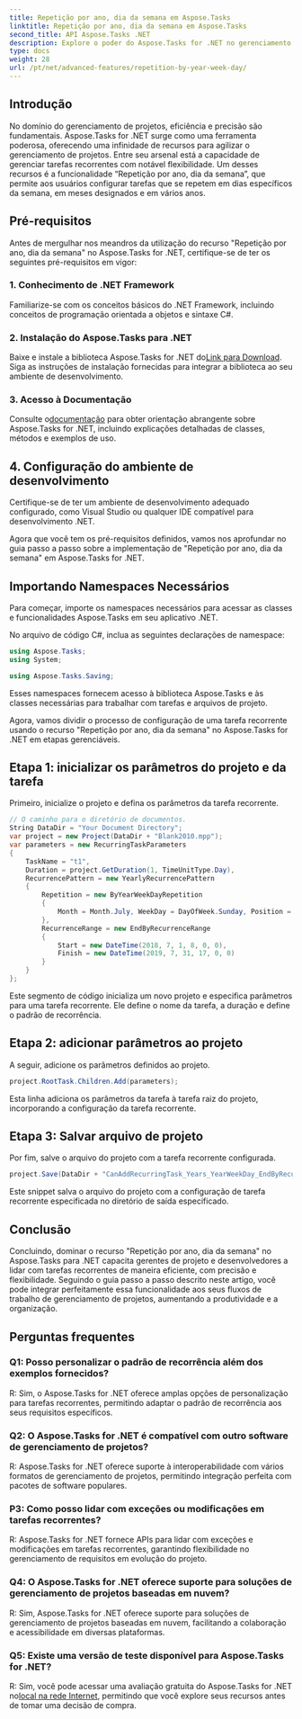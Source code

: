 ```yaml
---
title: Repetição por ano, dia da semana em Aspose.Tasks
linktitle: Repetição por ano, dia da semana em Aspose.Tasks
second_title: API Aspose.Tasks .NET
description: Explore o poder do Aspose.Tasks for .NET no gerenciamento eficiente de tarefas recorrentes. Guia passo a passo para implementar o recurso Repetição por ano, dia da semana.
type: docs
weight: 28
url: /pt/net/advanced-features/repetition-by-year-week-day/
---
```

## Introdução

No domínio do gerenciamento de projetos, eficiência e precisão são fundamentais. Aspose.Tasks for .NET surge como uma ferramenta poderosa, oferecendo uma infinidade de recursos para agilizar o gerenciamento de projetos. Entre seu arsenal está a capacidade de gerenciar tarefas recorrentes com notável flexibilidade. Um desses recursos é a funcionalidade “Repetição por ano, dia da semana”, que permite aos usuários configurar tarefas que se repetem em dias específicos da semana, em meses designados e em vários anos.

## Pré-requisitos

Antes de mergulhar nos meandros da utilização do recurso "Repetição por ano, dia da semana" no Aspose.Tasks for .NET, certifique-se de ter os seguintes pré-requisitos em vigor:

### 1. Conhecimento de .NET Framework

Familiarize-se com os conceitos básicos do .NET Framework, incluindo conceitos de programação orientada a objetos e sintaxe C#.

### 2. Instalação do Aspose.Tasks para .NET

 Baixe e instale a biblioteca Aspose.Tasks for .NET do[Link para Download](https://releases.aspose.com/tasks/net/). Siga as instruções de instalação fornecidas para integrar a biblioteca ao seu ambiente de desenvolvimento.

### 3. Acesso à Documentação

 Consulte o[documentação](https://reference.aspose.com/tasks/net/) para obter orientação abrangente sobre Aspose.Tasks for .NET, incluindo explicações detalhadas de classes, métodos e exemplos de uso.

## 4. Configuração do ambiente de desenvolvimento

Certifique-se de ter um ambiente de desenvolvimento adequado configurado, como Visual Studio ou qualquer IDE compatível para desenvolvimento .NET.

Agora que você tem os pré-requisitos definidos, vamos nos aprofundar no guia passo a passo sobre a implementação de "Repetição por ano, dia da semana" em Aspose.Tasks for .NET.


## Importando Namespaces Necessários

Para começar, importe os namespaces necessários para acessar as classes e funcionalidades Aspose.Tasks em seu aplicativo .NET.

No arquivo de código C#, inclua as seguintes declarações de namespace:

```csharp
using Aspose.Tasks;
using System;

using Aspose.Tasks.Saving;

```

Esses namespaces fornecem acesso à biblioteca Aspose.Tasks e às classes necessárias para trabalhar com tarefas e arquivos de projeto.

Agora, vamos dividir o processo de configuração de uma tarefa recorrente usando o recurso "Repetição por ano, dia da semana" no Aspose.Tasks for .NET em etapas gerenciáveis.

## Etapa 1: inicializar os parâmetros do projeto e da tarefa

Primeiro, inicialize o projeto e defina os parâmetros da tarefa recorrente.

```csharp
// O caminho para o diretório de documentos.
String DataDir = "Your Document Directory";
var project = new Project(DataDir + "Blank2010.mpp");
var parameters = new RecurringTaskParameters
{
    TaskName = "t1",
    Duration = project.GetDuration(1, TimeUnitType.Day),
    RecurrencePattern = new YearlyRecurrencePattern
    {
        Repetition = new ByYearWeekDayRepetition
        {
            Month = Month.July, WeekDay = DayOfWeek.Sunday, Position = OrdinalNumber.First
        },
        RecurrenceRange = new EndByRecurrenceRange
        {
            Start = new DateTime(2018, 7, 1, 8, 0, 0),
            Finish = new DateTime(2019, 7, 31, 17, 0, 0)
        }
    }
};
```

Este segmento de código inicializa um novo projeto e especifica parâmetros para uma tarefa recorrente. Ele define o nome da tarefa, a duração e define o padrão de recorrência.

## Etapa 2: adicionar parâmetros ao projeto

A seguir, adicione os parâmetros definidos ao projeto.

```csharp
project.RootTask.Children.Add(parameters);
```

Esta linha adiciona os parâmetros da tarefa à tarefa raiz do projeto, incorporando a configuração da tarefa recorrente.

## Etapa 3: Salvar arquivo de projeto

Por fim, salve o arquivo do projeto com a tarefa recorrente configurada.

```csharp
project.Save(DataDir + "CanAddRecurringTask_Years_YearWeekDay_EndByRecurrenceRange_Test.mpp", SaveFileFormat.Mpp);
```

Este snippet salva o arquivo do projeto com a configuração de tarefa recorrente especificada no diretório de saída especificado.

## Conclusão

Concluindo, dominar o recurso "Repetição por ano, dia da semana" no Aspose.Tasks para .NET capacita gerentes de projeto e desenvolvedores a lidar com tarefas recorrentes de maneira eficiente, com precisão e flexibilidade. Seguindo o guia passo a passo descrito neste artigo, você pode integrar perfeitamente essa funcionalidade aos seus fluxos de trabalho de gerenciamento de projetos, aumentando a produtividade e a organização.

## Perguntas frequentes

### Q1: Posso personalizar o padrão de recorrência além dos exemplos fornecidos?

R: Sim, o Aspose.Tasks for .NET oferece amplas opções de personalização para tarefas recorrentes, permitindo adaptar o padrão de recorrência aos seus requisitos específicos.

### Q2: O Aspose.Tasks for .NET é compatível com outro software de gerenciamento de projetos?

R: Aspose.Tasks for .NET oferece suporte à interoperabilidade com vários formatos de gerenciamento de projetos, permitindo integração perfeita com pacotes de software populares.

### P3: Como posso lidar com exceções ou modificações em tarefas recorrentes?

R: Aspose.Tasks for .NET fornece APIs para lidar com exceções e modificações em tarefas recorrentes, garantindo flexibilidade no gerenciamento de requisitos em evolução do projeto.

### Q4: O Aspose.Tasks for .NET oferece suporte para soluções de gerenciamento de projetos baseadas em nuvem?

R: Sim, Aspose.Tasks for .NET oferece suporte para soluções de gerenciamento de projetos baseadas em nuvem, facilitando a colaboração e acessibilidade em diversas plataformas.

### Q5: Existe uma versão de teste disponível para Aspose.Tasks for .NET?

R: Sim, você pode acessar uma avaliação gratuita do Aspose.Tasks for .NET no[local na rede Internet](https://releases.aspose.com/), permitindo que você explore seus recursos antes de tomar uma decisão de compra.